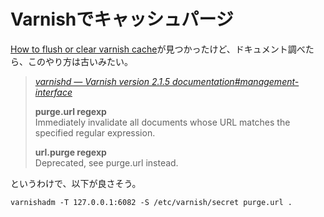 # Varnishでキャッシュパージ

[How to flush or clear varnish cache](http://www.garron.me/en/bits/how-flush-clear-varnish-cache.html)が見つかったけど、ドキュメント調べたら、このやり方は古いみたい。

> [_varnishd — Varnish version 2.1.5 documentation#management-interface_](https://www.varnish-cache.org/docs/2.1/reference/varnishd.html#management-interface)
> 
> __purge.url regexp__  
> Immediately invalidate all documents whose URL matches the specified regular expression.
> 
> __url.purge regexp__  
Deprecated, see purge.url instead.

というわけで、以下が良さそう。

```
varnishadm -T 127.0.0.1:6082 -S /etc/varnish/secret purge.url .
```